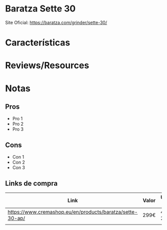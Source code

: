 # Baratza Sette 30

Site Oficial: https://baratza.com/grinder/sette-30/

# Características

# Reviews/Resources

# Notas

## Pros

- Pro 1
- Pro 2
- Pro 3

## Cons

- Con 1
- Con 2
- Con 3

## Links de compra

| Link | Valor | Última visita |
| --- | --- | --- |
| https://www.cremashop.eu/en/products/baratza/sette-30-ap/ | 299€ | 4 Jul 2022 |
|  |  |  |